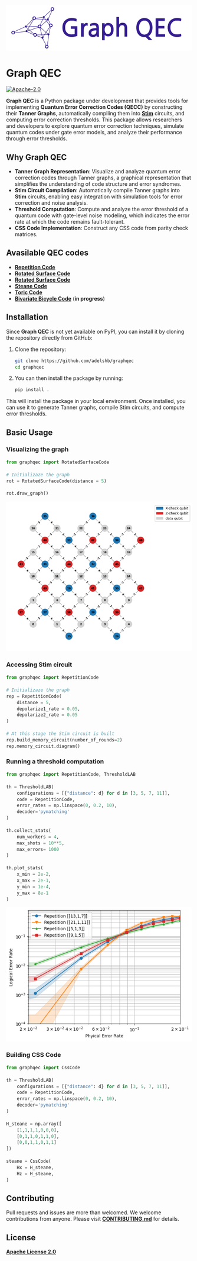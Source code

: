 ![Logo](assets/graph_qec_logo.png)

# Graph QEC

[![Apache-2.0](https://img.shields.io/badge/License-Apache--2.0-blue)](https://opensource.org/licenses/Apache-2.0)

**Graph QEC** is a Python package under development that provides tools for implementing **Quantum Error Correction Codes (QECC)** by constructing their **Tanner Graphs**, automatically compiling them into **[Stim](https://github.com/quantumlib/Stim)** circuits, and computing error correction thresholds. This package allows researchers and developers to explore quantum error correction techniques, simulate quantum codes under gate error models, and analyze their performance through error thresholds.

## Why Graph QEC

- **Tanner Graph Representation**: Visualize and analyze quantum error correction codes through Tanner graphs, a graphical representation that simplifies the understanding of code structure and error syndromes.
- **Stim Circuit Compilation**: Automatically compile Tanner graphs into **Stim** circuits, enabling easy integration with simulation tools for error correction and noise analysis.
- **Threshold Computation**: Compute and analyze the error threshold of a quantum code with gate-level noise modeling, which indicates the error rate at which the code remains fault-tolerant.
- **CSS Code Implementation**: Construct any CSS code from parity check matrices.

## Avasilable QEC codes

- **[Repetition Code](notebooks/repetition_code.ipynb)**
- **[Rotated Surface Code](notebooks/rotated_surface_code.ipynb)**
- **[Rotated Surface Code](notebooks/rotated_surface_code.ipynb)**
- **[Steane Code](notebooks/steane.ipynb)**
- **[Toric Code](notebooks/toric_code.ipynb)**
- **[Bivariate Bicycle Code](#)** (**in progress**)

## Installation

Since **Graph QEC** is not yet available on PyPI, you can install it by cloning the repository directly from GitHub:

1. Clone the repository:

   ```bash
   git clone https://github.com/adelshb/graphqec
   cd graphqec

2. You can then install the package by running:

   ```bash
   pip install .

This will install the package in your local environment. Once installed, you can use it to generate Tanner graphs, compile Stim circuits, and compute error thresholds.

## Basic Usage

### Visualizing the graph

```py
from graphqec import RotatedSurfaceCode

# Initializaze the graph
rot = RotatedSurfaceCode(distance = 5)

rot.draw_graph()
```

![Rotated Surface Code](assets/plots/rotated_surface_code_distance_5.png)

### Accessing Stim circuit

```py
from graphqec import RepetitionCode

# Initializaze the graph
rep = RepetitionCode(
    distance = 5,
    depolarize1_rate = 0.05,
    depolarize2_rate = 0.05
)

# At this stage the Stim circuit is built
rep.build_memory_circuit(number_of_rounds=2)
rep.memory_circuit.diagram()
```

### Running a threshold computation

```py
from graphqec import RepetitionCode, ThresholdLAB

th = ThresholdLAB(
    configurations = [{"distance": d} for d in [3, 5, 7, 11]],
    code = RepetitionCode,
    error_rates = np.linspace(0, 0.2, 10),
    decoder='pymatching'
)

th.collect_stats(
    num_workers = 4,
    max_shots = 10**5,
    max_errors= 1000
)

th.plot_stats(
    x_min = 2e-2,
    x_max = 2e-1,
    y_min = 1e-4,
    y_max = 8e-1
)
```

![Threshold Repetition Code](assets/plots/threshold_repetition_code.png)

### Building CSS Code

```py
from graphqec import CssCode

th = ThresholdLAB(
    configurations = [{"distance": d} for d in [3, 5, 7, 11]],
    code = RepetitionCode,
    error_rates = np.linspace(0, 0.2, 10),
    decoder='pymatching'
)

H_steane = np.array([
    [1,1,1,1,0,0,0],
    [0,1,1,0,1,1,0],
    [0,0,1,1,0,1,1]
])

steane = CssCode(
    Hx = H_steane,
    Hz = H_steane,
)
```

## Contributing

Pull requests and issues are more than welcomed. We welcome contributions from anyone. Please visit **[CONTRIBUTING.md](CONTRIBUTING.md)** for details.

## License

**[Apache License 2.0](LICENSE)**
